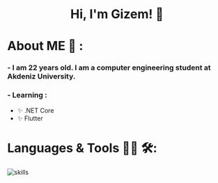 
<div align="center">
  <h1 align="center">
    Hi, I'm Gizem! 👋 <br>
     </h1>
</div>

# About ME 💬 :

### - I am 22 years old. I am a computer engineering student at Akdeniz University.

### - Learning :
- ✨ .NET Core
- ✨ Flutter



# Languages & Tools 👨‍💻 🛠:




![skills](https://skillicons.dev/icons?i=html,css,js,php,mysql,py,vim,md,git,bash,vscode,flutter,net,visualstudio,postgresql,java,unity,cs,dart,arduino,linux&theme=light)
